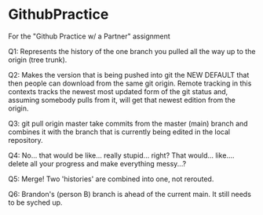 # GithubPractice
For the "Github Practice w/ a Partner" assignment

Q1: Represents the history of the one branch you pulled all the way up to the origin (tree trunk).

Q2: Makes the version that is being pushed into git the NEW DEFAULT that then people can download from the same git origin. Remote tracking in this contexts tracks the newest most updated form of the git status and, assuming somebody pulls from it, will get that newest edition from the origin.

Q3: git pull origin master take commits from the master (main) branch and combines it with the branch that is currently being edited in the local repository.

Q4: No... that would be like... really stupid... right? That would... like.... delete all your progress and make everything messy...?

Q5: Merge! Two 'histories' are combined into one, not rerouted.

Q6: Brandon's (person B) branch is ahead of the current main. It still needs to be syched up.
